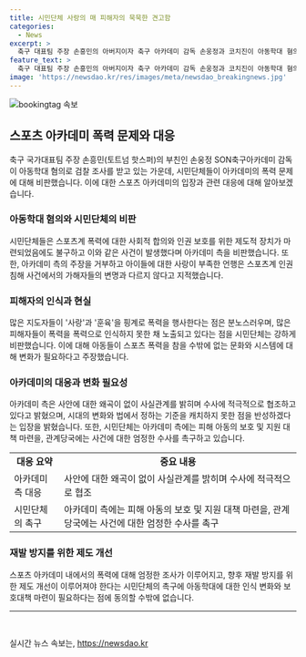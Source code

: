 ```yaml
---
title: 시민단체 사랑의 매 피해자의 묵묵한 견고함
categories:
  - News
excerpt: >
  축구 대표팀 주장 손흥민의 아버지이자 축구 아카데미 감독 손웅정과 코치진이 아동학대 혐의로 조사를 받는 가운데, 시민단체들이 아카데미 측의 인권 감수성 부족을 비판했다. 이들은 스포츠계의 폭력 종식과 인권 보호를 위한 노력에도 불구하고 이번 사건이 발생한 점을 비판하며, 아이들에 대한 사랑이 전제되지 않은 행동을 지적했다. 피해 아동의 보호와 지원을 촉구하며, 대한축구협회와 스포츠윤리센터에 엄정한 조사를 요구했다. 또한, 손 감독은 입장문을 통해 혐의를 부인하며 시대의 변화와 법에서 정하는 기준에 맞지 않았던 점을 반성하고 수사에 적극 협조할 것을 약속했다.
feature_text: >
  축구 대표팀 주장 손흥민의 아버지이자 축구 아카데미 감독 손웅정과 코치진이 아동학대 혐의로 조사를 받는 가운데, 시민단체들이 아카데미 측의 인권 감수성 부족을 비판했다. 이들은 스포츠계의 폭력 종식과 인권 보호를 위한 노력에도 불구하고 이번 사건이 발생한 점을 비판하며, 아이들에 대한 사랑이 전제되지 않은 행동을 지적했다. 피해 아동의 보호와 지원을 촉구하며, 대한축구협회와 스포츠윤리센터에 엄정한 조사를 요구했다. 또한, 손 감독은 입장문을 통해 혐의를 부인하며 시대의 변화와 법에서 정하는 기준에 맞지 않았던 점을 반성하고 수사에 적극 협조할 것을 약속했다.
image: 'https://newsdao.kr/res/images/meta/newsdao_breakingnews.jpg'
---
```


<p><img src="https://newsdao.kr/res/images/meta/newsdao_breakingnews.jpg" alt="bookingtag 속보" /></p>

<h2 data-ke-size="size26">스포츠 아카데미 폭력 문제와 대응</h2>

<p data-ke-size="size16">축구 국가대표팀 주장 손흥민(토트넘 핫스퍼)의 부친인 손웅정 SON축구아카데미 감독이 아동학대 혐의로 검찰 조사를 받고 있는 가운데, 시민단체들이 아카데미의 폭력 문제에 대해 비판했습니다. 이에 대한 스포츠 아카데미의 입장과 관련 대응에 대해 알아보겠습니다.</p>

<h3>아동학대 혐의와 시민단체의 비판</h3>

<p data-ke-size="size16">시민단체들은 스포츠계 폭력에 대한 사회적 합의와 인권 보호를 위한 제도적 장치가 마련되었음에도 불구하고 이와 같은 사건이 발생했다며 아카데미 측을 비판했습니다. 또한, 아카데미 측의 주장을 거부하고 아이들에 대한 사랑이 부족한 언행은 스포츠계 인권 침해 사건에서의 가해자들의 변명과 다르지 않다고 지적했습니다.</p>

<h3>피해자의 인식과 현실</h3>

<p data-ke-size="size16">많은 지도자들이 '사랑'과 '훈육'을 핑계로 폭력을 행사한다는 점은 분노스러우며, 많은 피해자들이 폭력을 폭력으로 인식하지 못한 채 노출되고 있다는 점을 시민단체는 강하게 비판했습니다. 이에 대해 아동들이 스포츠 폭력을 참을 수밖에 없는 문화와 시스템에 대해 변화가 필요하다고 주장했습니다.</p>

<h3>아카데미의 대응과 변화 필요성</h3>

<p data-ke-size="size16">아카데미 측은 사안에 대한 왜곡이 없이 사실관계를 밝히며 수사에 적극적으로 협조하고 있다고 밝혔으며, 시대의 변화와 법에서 정하는 기준을 캐치하지 못한 점을 반성하겠다는 입장을 밝혔습니다. 또한, 시민단체는 아카데미 측에는 피해 아동의 보호 및 지원 대책 마련을, 관계당국에는 사건에 대한 엄정한 수사를 촉구하고 있습니다.</p>

<table>
    <tr>
        <td style="text-align: center; height: 17px;"><b>대응 요약</b></td>
        <td style="text-align: center; height: 17px;"><b>중요 내용</b></td>
    </tr>
    <tr>
        <td data-th="대응 요약">아카데미 측 대응</td>
        <td data-th="중요 내용">사안에 대한 왜곡이 없이 사실관계를 밝히며 수사에 적극적으로 협조</td>
    </tr>
    <tr>
        <td data-th="대응 요약">시민단체의 촉구</td>
        <td data-th="중요 내용">아카데미 측에는 피해 아동의 보호 및 지원 대책 마련을, 관계당국에는 사건에 대한 엄정한 수사를 촉구</td>
    </tr>
</table>

<h3>재발 방지를 위한 제도 개선</h3>

<p data-ke-size="size16">스포츠 아카데미 내에서의 폭력에 대해 엄정한 조사가 이루어지고, 향후 재발 방지를 위한 제도 개선이 이루어져야 한다는 시민단체의 촉구에 아동학대에 대한 인식 변화와 보호대책 마련이 필요하다는 점에 동의할 수밖에 없습니다.</p>

<hr>

<p data-ke-size="size16">&nbsp;</p>
실시간 뉴스 속보는, <a href="https://newsdao.kr" rel="dofollow">https://newsdao.kr</a>


